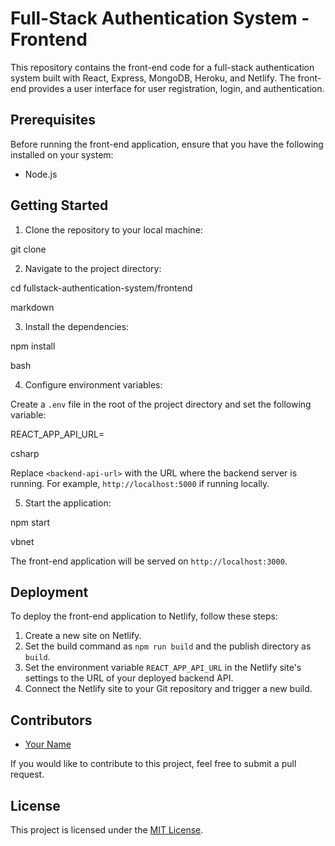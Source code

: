 # Full-Stack Authentication System - Frontend

This repository contains the front-end code for a full-stack authentication system built with React, Express, MongoDB, Heroku, and Netlify. The front-end provides a user interface for user registration, login, and authentication.

## Prerequisites

Before running the front-end application, ensure that you have the following installed on your system:

- Node.js

## Getting Started

1. Clone the repository to your local machine:

git clone <repository-url>

2. Navigate to the project directory:

cd fullstack-authentication-system/frontend

markdown


3. Install the dependencies:

npm install

bash


4. Configure environment variables:

Create a `.env` file in the root of the project directory and set the following variable:

REACT_APP_API_URL=<backend-api-url>

csharp


Replace `<backend-api-url>` with the URL where the backend server is running. For example, `http://localhost:5000` if running locally.

5. Start the application:

npm start

vbnet


The front-end application will be served on `http://localhost:3000`.

## Deployment

To deploy the front-end application to Netlify, follow these steps:

1. Create a new site on Netlify.
2. Set the build command as `npm run build` and the publish directory as `build`.
3. Set the environment variable `REACT_APP_API_URL` in the Netlify site's settings to the URL of your deployed backend API.
4. Connect the Netlify site to your Git repository and trigger a new build.

## Contributors

- [Your Name](https://github.com/your-github-username)

If you would like to contribute to this project, feel free to submit a pull request.

## License

This project is licensed under the [MIT License](LICENSE).
